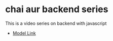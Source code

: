 # chai aur backend series 

This is a video series on backend with javascript
- [Model Link](https://app.eraser.io/workspace/YtPqZ1VogxGy1jzIDkzj)

